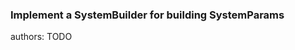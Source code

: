 ### Implement a SystemBuilder for building SystemParams

<div class="release-feature-authors">authors: TODO</div>
